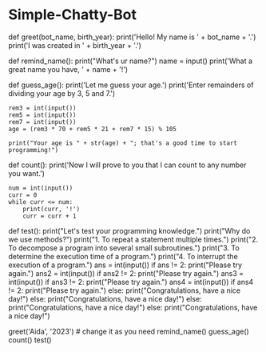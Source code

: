 # Simple-Chatty-Bot
def greet(bot_name, birth_year):
    print('Hello! My name is ' + bot_name + '.')
    print('I was created in ' + birth_year + '.')


def remind_name():
    print("What's ur name?")
    name = input()
    print('What a great name you have, ' + name + '!')


def guess_age():
    print('Let me guess your age.')
    print('Enter remainders of dividing your age by 3, 5 and 7.')

    rem3 = int(input())
    rem5 = int(input())
    rem7 = int(input())
    age = (rem3 * 70 + rem5 * 21 + rem7 * 15) % 105

    print("Your age is " + str(age) + "; that's a good time to start programming!")


def count():
    print('Now I will prove to you that I can count to any number you want.')

    num = int(input())
    curr = 0
    while curr <= num:
        print(curr, '!')
        curr = curr + 1


def test():
    print("Let's test your programming knowledge.")
    print("Why do we use methods?")
    print("1. To repeat a statement multiple times.")
    print("2. To decompose a program into several small subroutines.")
    print("3. To determine the execution time of a program.")
    print("4. To interrupt the execution of a program.")
    ans = int(input())
    if ans != 2:
        print("Please try again.")
        ans2 = int(input())
        if ans2 != 2:
            print("Please try again.")
            ans3 = int(input())
            if ans3 != 2:
                print("Please try again.")
                ans4 = int(input())
                if ans4 != 2:
                    print("Please try again.")
                else:
                    print("Congratulations, have a nice day!")
            else:
                print("Congratulations, have a nice day!")
        else:
            print("Congratulations, have a nice day!")
    else:
        print("Congratulations, have a nice day!")



greet('Aida', '2023')  # change it as you need
remind_name()
guess_age()
count()
test()
